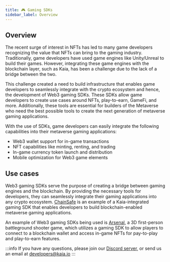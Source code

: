 ```yaml
---
title: 🎮 Gaming SDKs
sidebar_label: Overview
---
```


## Overview <a id="Gaming SDKs Overview"></a>

The recent surge of interest in NFTs has led to many game developers recognizing the value that NFTs can bring to the gaming industry. Traditionally, game developers have used game engines like Unity/Unreal to build their games. However, integrating these game engines with the blockchain layer, such as Kaia, has been a challenge due to the lack of a bridge between the two. 

This challenge created a need to build infrastructure that enables game developers to seamlessly integrate with the crypto ecosystem and hence, the development of Web3 gaming SDKs. These SDKs allow game developers to create use cases around NFTs, play-to-earn, GameFi, and more. Additionally, these tools are essential for builders of the Metaverse who need the best possible tools to create the next generation of metaverse gaming applications. 

With the use of SDKs, game developers can easily integrate the following capabilities into their metaverse gaming applications: 

* Web3 wallet support for in-game transactions 
* NFT capabilities like minting, renting, and trading 
* In-game currency token launch and distribution 
* Mobile optimization for Web3 game elements  

## Use cases <a id="Gaming SDKs Usecase"></a>
Web3 gaming SDKs serve the purpose of creating a bridge between gaming engines and the blockchain. By providing the necessary tools for developers, they can seamlessly integrate their gaming applications into any crypto ecosystem. [ChainSafe](https://docs.gaming.chainsafe.io/) is an example of a Kaia-integrated gaming SDK that enables developers to build blockchain-enabled metaverse gaming applications.

An example of Web3 gaming SDKs being used is [Arsenal](https://arsenal.fabwelt.com/), a 3D first-person battleground shooter game, which utilizes a gaming SDK to allow players to connect to a blockchain wallet and access in-game NFTs for pay-to-play and play-to-earn features.


:::info
If you have any questions, please join our [Discord server](https://discord.gg/kaiachain), or send us an email at developers@kaia.io
:::

